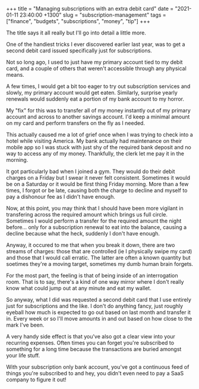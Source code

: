 +++
title = "Managing subscriptions with an extra debit card"
date = "2021-01-11 23:40:00 +1300"
slug = "subscription-management"
tags = ["finance", "budgets", "subscriptions", "money", "tip"]
+++

The title says it all really but I'll go into detail a little more.

One of the handiest tricks I ever discovered earlier last year, was to get a second debit card issued specifically just for subscriptions.

Not so long ago, I used to just have my primary account tied to my debit card, and a couple of others that weren't accessible through any physical means.

A few times, I would get a bit too eager to try out subscription services and slowly, my primary account would get eaten. Similarly, surprise yearly renewals would suddenly eat a portion of my bank account to my horror.

My "fix" for this was to transfer all of my money instantly out of my primary account and across to another savings account. I'd keep a minimal amount on my card and perform transfers on the fly as I needed.

This actually caused me a lot of grief once when I was trying to check into a hotel while visiting America. My bank actually had maintenance on their mobile app so I was stuck with just shy of the required bank deposit and no way to access any of my money. Thankfully, the clerk let me pay it in the morning.

It got particularly bad when I joined a gym. They would do their debit charges on a Friday but I swear it never felt consistent. Sometimes it would be on a Saturday or it would be first thing Friday morning. More than a few times, I forgot or be late, causing both the charge to decline and myself to pay a dishonour fee as I didn't have enough.

Now, at this point, you may think that I should have been more vigilant in transfering across the required amount which brings us full circle. Sometimes I would perform a transfer for the required amount the night before... only for a subscription renewal to eat into the balance, causing a decline because what the heck, suddenly I don't have enough.

Anyway, it occured to me that when you break it down, there are two streams of charges: those that are controlled (ie I physically swipe my card) and those that I would call erratic. The latter are often a known quantity but soetimes they're a moving target, sometimes my dumb human brain forgets.

For the most part, the feeling is that of being inside of an interrogation room. That is to say, there's a kind of one way mirror where I don't really know what could jump out at any minute and eat my wallet.

So anyway, what I did was requested a second debit card that I use entirely just for subscriptions and the like. I don't do anything fancy, just roughly eyeball how much is expected to go out based on last month and transfer it in. Every week or so I'll move amounts in and out based on how close to the mark I've been.

A very handy side effect is that you've also got a clear view into your recurring expenses. Often times you can forget you're subscribed to something for a long time because the transactions are buried amongst your life stuff.

With your subscription only bank account, you've got a continuous feed of things you're subscribed to and hey, you didn't even need to pay a SaaS company to figure it out!
